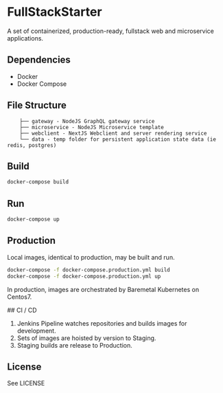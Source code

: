# FullStackStarter

A set of containerized, production-ready, fullstack web and microservice applications.


## Dependencies
- Docker
- Docker Compose


## File Structure

```
    ├── gateway - NodeJS GraphQL gateway service
    ├── microservice - NodeJS Microservice template
    ├── webclient - NextJS Webclient and server rendering service
    └── data - temp folder for persistent application state data (ie redis, postgres)
```


## Build

```bash
docker-compose build
```


## Run

```bash
docker-compose up
```


## Production

Local images, identical to production, may be built and run.

```bash
docker-compose -f docker-compose.production.yml build
docker-compose -f docker-compose.production.yml up
```

In production, images are orchestrated by Baremetal Kubernetes on Centos7.


## CI / CD

1. Jenkins Pipeline watches repositories and builds images for development.
2. Sets of images are hoisted by version to Staging.
3. Staging builds are release to Production.


## License

See LICENSE

